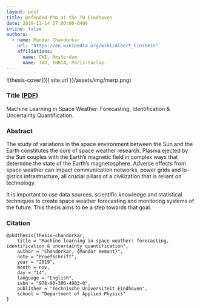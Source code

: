 ```yaml
---
layout: post
title: Defended PhD at the TU Eindhoven
date: 2019-11-14 17:00:00-0400
inline: false
authors:
  - name: Mandar Chandorkar
    url: "https://en.wikipedia.org/wiki/Albert_Einstein"
    affiliations:
      name: CWI, Amsterdam
      name: TAU, INRIA, Paris-Saclay.
---
```


![thesis-cover]({{ site.url }}/assets/img/merp.png)

### Title ([PDF](https://research.tue.nl/en/publications/machine-learning-in-space-weather-forecasting-identification-amp-))

Machine Learning in Space Weather: Forecasting, Identification & Uncertainty Quantification.

### Abstract

The study of variations in the space environment between the Sun and the Earth constitutes the core of space weather research. Plasma ejected by the Sun couples with the Earth’s magnetic field in complex ways that determine the state of the Earth’s magnetosphere. Adverse effects from space weather can impact communication networks, power grids and lo- gistics infrastructure, all crucial pillars of a civilization that is reliant on technology.

It is important to use data sources, scientific knowledge and statistical techniques to create space weather forecasting and monitoring systems of the future. This thesis aims to be a step towards that goal.


### Citation

    @phdthesis{thesis-chandorkar,
        title = "Machine learning in space weather: forecasting, identification & uncertainty quantification",
        author = "Chandorkar, {Mandar Hemant}",
        note = "Proefschrift",
        year = "2019",
        month = nov,
        day = "14",
        language = "English",
        isbn = "978-90-386-4903-0",
        publisher = "Technische Universiteit Eindhoven",
        school = "Department of Applied Physics"
    }